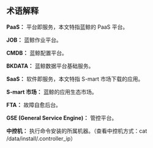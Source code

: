 ## 术语解释

**PaaS：** 平台即服务，本文特指蓝鲸的 PaaS 平台。

**JOB：** 蓝鲸作业平台。

**CMDB：** 蓝鲸配置平台。

**BKDATA：** 蓝鲸数据平台基础服务。

**SaaS：** 软件即服务，本文特指 S-mart 市场下载的应用。

**S-mart 市场：** 蓝鲸的应用生态市场。

**FTA：** 故障自愈后台。

**GSE (General Service Engine)：** 管控平台。

**中控机：** 执行命令安装的所属机器。（查看中控机方式：cat /data/install/.controller_ip）
